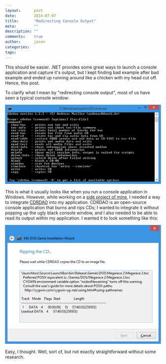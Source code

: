 ```yaml
---
layout:      post
date:        2014-07-07
title:       "Redirecting Console Output"
meta:        ""
description: ""
comments:    true
author:      jason
categories:  
tags:        
---
```


This should be easier. .NET provides some great ways to launch a console application and capture it's output, but I kept finding bad example after bad example and ended up running around like a chicken with my head cut off. Hence, this post.

To clarify what I mean by "redirecting console output", most of us have seen a typical console window:

![Console Window](/public/image/console-window.png)

This is what it usually looks like when you run a console application in Windows. However, while working on a [side project of mine][labo], I needed a way to integrate [CDRDAO][cdrdao] into my application. CDRDAO is an open-source console application that burns and rips CDs; I wanted to integrate it without popping up the ugly black console window, and I also needed to be able to read its output within my application. I wanted it to look something like this:

![LaunchBox](/public/image/launchbox.png)

Easy, I thought. Well, sort of, but not exactly straightforward without some research.

[labo]: http://www.launchbox-app.com/
[cdrdao]: http://cdrdao.sourceforge.net/
